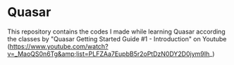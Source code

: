 # Quasar
This repository contains the codes I made while learning Quasar according the classes by "Quasar Getting Started Guide #1 - Introduction" on Youtube (https://www.youtube.com/watch?v=_MaoQS0n6Tg&amp;list=PLFZAa7EupbB5r2oPtDzN0DY2D0jym9Ih_)
